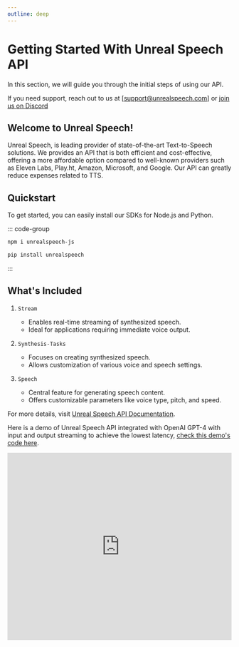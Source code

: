 ```yaml
---
outline: deep
---
```


# Getting Started With Unreal Speech API

In this section, we will guide you through the initial steps of using our API.

If you need support, reach out to us at [support@unrealspeech.com] or [join us on Discord](https://discord.gg/kYPYnH8M)

## Welcome to Unreal Speech!

Unreal Speech, is leading provider of state-of-the-art Text-to-Speech solutions. We provides an API that is both efficient and cost-effective, offering a more affordable option compared to well-known providers such as Eleven Labs, Play.ht, Amazon, Microsoft, and Google. Our API can greatly reduce expenses related to TTS.

## Quickstart

To get started, you can easily install our SDKs for Node.js and Python.

::: code-group

```bash [Node.js]
npm i unrealspeech-js
```

```bash [Python]
pip install unrealspeech
```

:::

## What's Included

1. `Stream`

   - Enables real-time streaming of synthesized speech.
   - Ideal for applications requiring immediate voice output.

2. `Synthesis-Tasks`

   - Focuses on creating synthesized speech.
   - Allows customization of various voice and speech settings.

3. `Speech`
   - Central feature for generating speech content.
   - Offers customizable parameters like voice type, pitch, and speed.

For more details, visit [Unreal Speech API Documentation](https://docs.unrealspeech.com/).

Here is a demo of Unreal Speech API integrated with OpenAI GPT-4 with input and output streaming to achieve the lowest latency, [check this demo's code here](https://github.com/basitng/assistant-node-backend).

<iframe width="100%" height="420" src="https://www.youtube.com/embed/WFRFOSSzydQ" frameborder="0" allow="accelerometer; autoplay; clipboard-write; encrypted-media; gyroscope; picture-in-picture" allowfullscreen></iframe>
